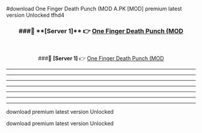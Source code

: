 #download One Finger Death Punch (MOD A.PK [MOD] premium latest version Unlocked tfhd4 



<div align="center">
<h3>###🔹 **[Server 1]** 👉 <a href="https://download1apk.web.app/">One Finger Death Punch (MOD</a></h3><br>


###🔹 **[Server 1]** 👉 <a href="https://download1apk.web.app/">One Finger Death Punch (MOD</a></h3>
</div>



----------------------------------------------------------

----------------------------------------------------------

----------------------------------------------------------

----------------------------------------------------------

----------------------------------------------------------

----------------------------------------------------------

----------------------------------------------------------

download premium latest version Unlocked

download premium latest version Unlocked
